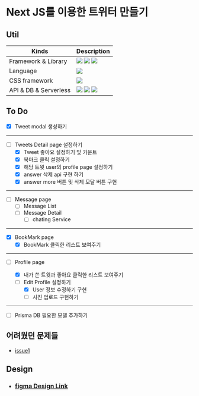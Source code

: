 # Next JS를 이용한 트위터 만들기

## Util

| Kinds                 | Description                                                                                                                                                                                                                                                                                                                                  |
| --------------------- | -------------------------------------------------------------------------------------------------------------------------------------------------------------------------------------------------------------------------------------------------------------------------------------------------------------------------------------------- |
| Framework & Library   | <img src="https://img.shields.io/badge/Next.js-000000?style=for-the-badge&logo=Next.js&logoColor=white" /> <img src="https://img.shields.io/badge/react-61DAFB?style=for-the-badge&logo=react&logoColor=black" /> <img src="https://img.shields.io/badge/react hook form-EC5990?style=for-the-badge&logo=react hook form&logoColor=white" /> |
| Language              | <img src="https://img.shields.io/badge/typescript-3178C6?style=for-the-badge&logo=typescript&logoColor=white" />                                                                                                                                                                                                                             |
| CSS framework         | <img src="https://img.shields.io/badge/tailwind CSS-06B6D4?style=for-the-badge&logo=tailwindcss&logoColor=white" />                                                                                                                                                                                                                          |
| API & DB & Serverless | <img src="https://img.shields.io/badge/prisma-2D3748?style=for-the-badge&logo=prisma&logoColor=white" /> <img src="https://img.shields.io/badge/PlanetScale-000000?style=for-the-badge&logo=PlanetScale&logoColor=white" /> <img src="https://img.shields.io/badge/SWR-000000?style=for-the-badge&logo=swr&logoColor=white" />               |

## To Do

- [x] Tweet modal 생성하기

---

- [ ] Tweets Detail page 설정하기
  - [x] Tweet 좋아요 설정하기 및 카운트
  - [x] 북마크 클릭 설정하기
  - [x] 해당 트윗 user의 profile page 설정하기
  - [x] answer 삭제 api 구현 하기
  - [x] answer more 버튼 및 삭제 모달 버튼 구현

---

- [ ] Message page
  - [ ] Message List
  - [ ] Message Detail
    - [ ] chating Service

---

- [x] BookMark page
  - [x] BookMark 클릭한 리스트 보여주기

---

- [ ] Profile page

  - [x] 내가 쓴 트윗과 좋아요 클릭한 리스트 보여주기
  - [ ] Edit Profile 설정하기
    - [x] User 정보 수정하기 구현
    - [ ] 사진 업로드 구현하기

---

- [ ] Prisma DB 필요한 모델 추가하기

## 어려웠던 문제들

- [issue1](https://github.com/lhk3337/toy-nextjs-twt/issues/3)

## Design

- ### [figma Design Link](https://www.figma.com/file/EpLzVjzxkTfxvqFc3CzMow/twt?node-id=0%3A1)
